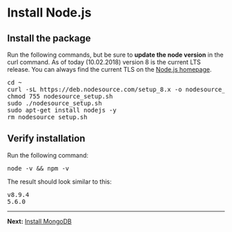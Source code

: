 # Install Node.js

## Install the package

Run the following commands, but be sure to __update the node version__ in the curl command. As of today (10.02.2018) version 8 is the current LTS release. You can always find the current TLS on the [Node.js homepage](https://nodejs.org/en/).

<pre>
cd ~
curl -sL https://deb.nodesource.com/setup_8.x -o nodesource_setup.sh
chmod 755 nodesource_setup.sh
sudo ./nodesource_setup.sh
sudo apt-get install nodejs -y
rm nodesource_setup.sh
</pre>

## Verify installation

Run the following command:  
<pre>
node -v &amp;&amp; npm -v
</pre>

The result should look similar to this:  
<pre>
v8.9.4
5.6.0
</pre>

---
__Next:__ [Install MongoDB](./install-mongodb.md)

